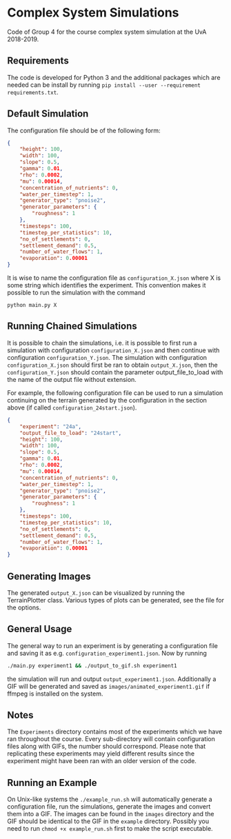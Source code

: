 # Complex System Simulations
Code of Group 4 for the course complex system simulation at the UvA 2018-2019.

## Requirements
The code is developed for Python 3 and the additional packages which are needed can be install by running `pip install --user --requirement requirements.txt`.

## Default Simulation
The configuration file should be of the following form:
```json
{
    "height": 100,
    "width": 100,
    "slope": 0.5,
    "gamma": 0.01,
    "rho": 0.0002,
    "mu": 0.00014, 
    "concentration_of_nutrients": 0,
    "water_per_timestep": 1,
    "generator_type": "pnoise2",
    "generator_parameters": {
        "roughness": 1
    },
    "timesteps": 100,
    "timestep_per_statistics": 10,
    "no_of_settlements": 0,
    "settlement_demand": 0.5,
    "number_of_water_flows": 1,
    "evaporation": 0.00001
}
```

It is wise to name the configuration file as `configuration_X.json` where X is some string which identifies the experiment. This convention makes it possible to run the simulation with the command 
```python3
python main.py X
```

## Running Chained Simulations
It is possible to chain the simulations, i.e. it is possible to first run a simulation with configuration `configuration_X.json` and then continue with configuration `configuration_Y.json`. The simulation with configuration `configuration_X.json` should first be ran to obtain `output_X.json`, then the `configuration_Y.json` should contain the parameter output_file_to_load with the name of the output file without extension.

For example, the following configuration file can be used to run a simulation continuing on the terrain generated by the configuration in the section above (if called `configuration_24start.json`).
```json
{
    "experiment": "24a",
    "output_file_to_load": "24start",
    "height": 100,
    "width": 100,
    "slope": 0.5,
    "gamma": 0.01,
    "rho": 0.0002,
    "mu": 0.00014, 
    "concentration_of_nutrients": 0,
    "water_per_timestep": 1,
    "generator_type": "pnoise2",
    "generator_parameters": {
        "roughness": 1
    },
    "timesteps": 100,
    "timestep_per_statistics": 10,
    "no_of_settlements": 0,
    "settlement_demand": 0.5,
    "number_of_water_flows": 1,
    "evaporation": 0.00001
}
```

## Generating Images
The generated `output_X.json` can be visualized by running the TerrainPlotter class. Various types of plots can be generated, see the file for the options.

## General Usage
The general way to run an experiment is by generating a configuration file and saving it as e.g. `configuration_experiment1.json`. Now by running 
```bash
./main.py experiment1 && ./output_to_gif.sh experiment1 
```
the simulation will run and output `output_experiment1.json`. Additionally a GIF will be generated and saved as `images/animated_experiment1.gif` if ffmpeg is installed on the system.

## Notes
The `Experiments` directory contains most of the experiments which we have ran throughout the course. Every sub-directory will contain configuration files along with GIFs, the number should correspond. Please note that replicating these experiments may yield different results since the experiment might have been ran with an older version of the code.

## Running an Example
On Unix-like systems the `./example_run.sh` will automatically generate a configuration file, run the simulations, generate the images and convert them into a GIF. The images can be found in the `images` directory and the GIF should be identical to the GIF in the `example` directory. Possibly you need to run `chmod +x example_run.sh` first to make the script executable.
